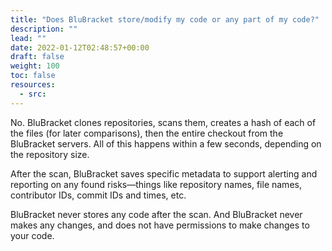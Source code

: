 ```yaml
---
title: "Does BluBracket store/modify my code or any part of my code?"
description: ""
lead: ""
date: 2022-01-12T02:48:57+00:00
draft: false
weight: 100
toc: false
resources:
  - src:
---
```


No. BluBracket clones repositories, scans them, creates a hash of each of the files (for later comparisons), then the entire checkout from the BluBracket servers. All of this happens within a few seconds, depending on the repository size. 

After the scan, BluBracket saves specific metadata to support alerting and reporting on any found risks—things like repository names, file names, contributor IDs, commit IDs and times, etc.

BluBracket never stores any code after the scan. And BluBracket never makes any changes, and does not have permissions to make changes to your code.

